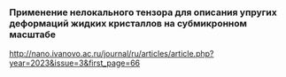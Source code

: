 ### Применение нелокального тензора для описания упругих деформаций жидких кристаллов на субмикронном масштабе

http://nano.ivanovo.ac.ru/journal/ru/articles/article.php?year=2023&issue=3&first_page=66
